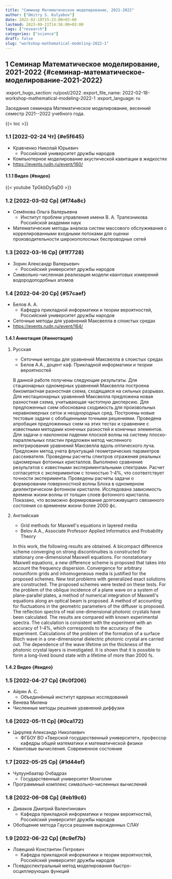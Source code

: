 ```yaml
---
title: "Семинар Математическое моделирование, 2021-2022"
author: ["Dmitry S. Kulyabov"]
date: 2022-02-18T15:23:00+03:00
lastmod: 2023-09-21T14:56:00+03:00
tags: ["research"]
categories: ["science"]
draft: false
slug: "workshop-mathematical-modeling-2022-1"
---
```


## <span class="section-num">1</span> Семинар Математическое моделирование, 2021-2022 {#семинар-математическое-моделирование-2021-2022}

:export_hugo_section: ru/post/2022
:export_file_name: 2022-02-18-workshop-mathematical-modeling-2022-1
:export_language: ru

Заседания семинара Математическое моделирование, весенний семестр 2021--2022 учебного года.

<!--more-->

{{< toc >}}


### <span class="section-num">1.1</span> <span class="timestamp-wrapper"><span class="timestamp">[2022-02-24 Чт]</span></span> {#e5f645}

-   Кравченко Николай Юрьевич
    -   Российский университет дружбы народов
-   Компьютерное моделирование акустической кавитации в жидкостях
-   <https://events.rudn.ru/event/160/>


#### <span class="section-num">1.1.1</span> Видео {#видео}

{{< youtube TpGkbDy5qD0 >}}


### <span class="section-num">1.2</span> <span class="timestamp-wrapper"><span class="timestamp">[2022-03-02 Ср]</span></span> {#f74a8c}

-   Семёнова Ольга Валерьевна
    -   Институт проблем управления имени В. А. Трапезникова Российской академии наук
-   Математические методы анализа систем массового обслуживания с коррелированными входными потоками для оценки производительности широкополосных беспроводных сетей


### <span class="section-num">1.3</span> <span class="timestamp-wrapper"><span class="timestamp">[2022-03-16 Ср]</span></span> {#1f7728}

-   Зорин Александр Валерьевич
    -   Российский университет дружбы народов
-   Символьно-численная реализация модели квантовых измерений водородоподобных атомов


### <span class="section-num">1.4</span> <span class="timestamp-wrapper"><span class="timestamp">[2022-04-20 Ср]</span></span> {#57caef}

-   Белов А. А.
    -   Кафедра прикладной информатики и теории вероятностей, Российский университет дружбы народов
-   Сеточные методы для уравнений Максвелла в слоистых средах
-   <https://events.rudn.ru/event/164/>


#### <span class="section-num">1.4.1</span> Аннотация {#аннотация}

<!--list-separator-->

1.  Русская

    -   Сеточные методы для уравнений Максвелла в слоистых средах
    -   Белов А.А., доцент каф. Прикладной информатики и теории вероятностей

    В данной работе получены следующие результаты. Для стационарных
    одномерных уравнений Максвелла построена бикомпактная разностная
    схема, сходящаяся на сильных разрывах. Для нестационарных уравнений
    Максвелла предложена новая разностная схема, учитывающая частотную
    дисперсию.  Для предложенных схем обоснована сходимость для
    произвольных неравномерных сеток и неоднородных сред.  Построены новые
    тестовые задачи с обобщенными точными решениями. Проведена апробация
    предложенных схем на этих тестах и сравнение с известными методами
    конечных разностей и конечных элементов.  Для задачи о наклонном
    падении плоской волны на систему плоско-параллельных пластин предложен
    метод численного интегрирования уравнений Максвелла вдоль оптического
    луча.  Предложен метод учета флуктуаций геометрических параметров
    рассеивателя. Проведены расчеты спектров отражения реальных одномерных
    фотонных кристаллов. Выполнено сравнение результатов с известными
    экспериментальными спектрами. Расчет согласуется с экспериментом с
    точностью 1-4%, что соответствует точности эксперимента.  Проведены
    расчеты задачи о формировании поверхностной волны Блоха в одномерном
    диэлектрическом фотонном кристалле. Исследована зависимость времени
    жизни волны от толщин слоев фотонного кристалла. Показано, что
    возможно формирование долгоживущего связанного состояния со временем
    жизни более 2000 фс.

<!--list-separator-->

2.  Английская

    -   Grid methods for Maxwell's equations in layered media
    -   Belov A.A., Associate Professor Applied Informatics and Probability Theory

    In this work, the following results are obtained. A bicompact
    difference scheme converging on strong discontinuities is constructed
    for stationary one-dimensional Maxwell equations. For nonstationary
    Maxwell equations, a new difference scheme is proposed that takes into
    account the frequency dispersion.  Convergence for arbitrary
    nonuniform grids and inhomogeneous media is justified for the proposed
    schemes.  New test problems with generalized exact solutions are
    constructed. The proposed schemes were tested on these tests.  For the
    problem of the oblique incidence of a plane wave on a system of
    plane-parallel plates, a method of numerical integration of Maxwell's
    equations along an optical beam is proposed.  A method of accounting
    for fluctuations in the geometric parameters of the diffuser is
    proposed. The reflection spectra of real one-dimensional photonic
    crystals have been calculated. The results are compared with known
    experimental spectra. The calculation is consistent with the
    experiment with an accuracy of 1-4%, which corresponds to the accuracy
    of the experiment.  Calculations of the problem of the formation of a
    surface Bloch wave in a one-dimensional dielectric photonic crystal
    are carried out. The dependence of the wave lifetime on the thickness
    of the photonic crystal layers is investigated. It is shown that it is
    possible to form a long-lived bound state with a lifetime of more than
    2000 fs.


#### <span class="section-num">1.4.2</span> Видео {#видео}


### <span class="section-num">1.5</span> <span class="timestamp-wrapper"><span class="timestamp">[2022-04-27 Ср]</span></span> {#c0f206}

-   Айрян А. С.
    -   Объединённый институт ядерных исследований
-   Венева Милена
-   Численные методы решения уравнений диффузии


### <span class="section-num">1.6</span> <span class="timestamp-wrapper"><span class="timestamp">[2022-05-11 Ср]</span></span> {#0ca172}

-   Цирулев Александр Николаевич
    -   ФГБОУ ВО «Тверской государственный университет», профессор кафедры общей математики и математической физики
-   Квантовые вычисления. Современное состояние


### <span class="section-num">1.7</span> <span class="timestamp-wrapper"><span class="timestamp">[2022-05-25 Ср]</span></span> {#1d44ef}

-   Чулуунбаатар Очбадрах
    -   Государственный университет Монголии
-   Программный комплекс символьно-численных вычислений


### <span class="section-num">1.8</span> <span class="timestamp-wrapper"><span class="timestamp">[2022-06-08 Ср]</span></span> {#eb19c6}

-   Диваков Дмитрий Валентинович
    -   Кафедра прикладной информатики и теории вероятностей, Российский университет дружбы народов
-   Обобщение метода Гаусса решения вырожденных СЛАУ


### <span class="section-num">1.9</span> <span class="timestamp-wrapper"><span class="timestamp">[2022-06-22 Ср]</span></span> {#c9ef7b}

-   Ловецкий Константин Петрович
    -   Кафедра прикладной информатики и теории вероятностей, Российский университет дружбы народов
-   Псевдоспектральный метод моделирования быстро-осциллирующих функций
